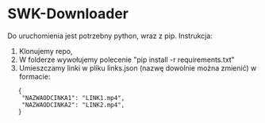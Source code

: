 # SWK-Downloader
Do uruchomienia jest potrzebny python, wraz z pip.
Instrukcja:
1. Klonujemy repo,
2. W folderze wywołujemy polecenie "pip install -r requirements.txt"
3. Umieszczamy linki w pliku links.json (nazwę dowolnie można zmienić) w formacie:
~~~
   {
    "NAZWAODCINKA1": "LINK1.mp4",
    "NAZWAODCINKA2": "LINK2.mp4",
   }
~~~
